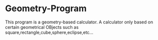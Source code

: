 # Geometry-Program
This program is a geometry-based calculator. A calculator only based on certain geometrical
OBjects such as square,rectangle,cube,sphere,eclipse,etc...
